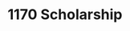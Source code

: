 ---
layout: ../../layouts/ToursLayout.astro
title: "1170 Scholarship"
TourLink: "https://my.matterport.com/show/?m=82ML5mCbzns&brand=0&nt=1&play=1&lang=en"
---
